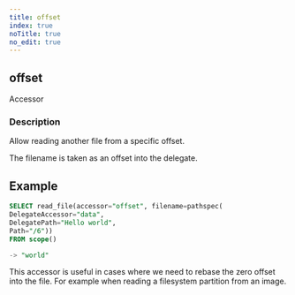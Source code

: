 ```yaml
---
title: offset
index: true
noTitle: true
no_edit: true
---
```




<div class="vql_item"></div>


## offset
<span class='vql_type pull-right page-header'>Accessor</span>


### Description

Allow reading another file from a specific offset.

The filename is taken as an offset into the delegate.

## Example

```sql
SELECT read_file(accessor="offset", filename=pathspec(
DelegateAccessor="data",
DelegatePath="Hello world",
Path="/6"))
FROM scope()

-> "world"
```

This accessor is useful in cases where we need to rebase the zero
offset into the file. For example when reading a filesystem
partition from an image.


